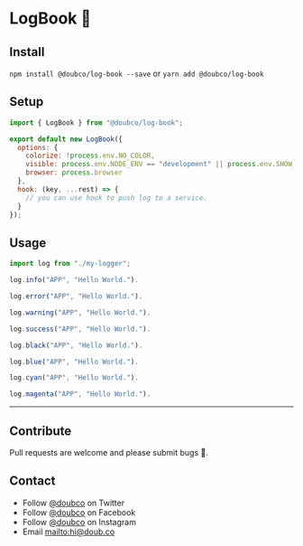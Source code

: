 # LogBook 📕

## Install

`npm install @doubco/log-book --save` or `yarn add @doubco/log-book`

## Setup

```js
import { LogBook } from "@doubco/log-book";

export default new LogBook({
  options: {
    colorize: !process.env.NO_COLOR,
    visible: process.env.NODE_ENV == "development" || process.env.SHOW_LOGS,
    browser: process.browser
  },
  hook: (key, ...rest) => {
    // you can use hook to push log to a service.
  }
});
```

## Usage

```js
import log from "./my-logger";

log.info("APP", "Hello World.").

log.error("APP", "Hello World.").

log.warning("APP", "Hello World.").

log.success("APP", "Hello World.").

log.black("APP", "Hello World.").

log.blue("APP", "Hello World.").

log.cyan("APP", "Hello World.").

log.magenta("APP", "Hello World.").
```

---

## Contribute

Pull requests are welcome and please submit bugs 🐛.

## Contact

- Follow [@doubco](https://twitter.com/doubco) on Twitter
- Follow [@doubco](http://facebook.com/doubco) on Facebook
- Follow [@doubco](http://instagram.com/doubco) on Instagram
- Email <mailto:hi@doub.co>
